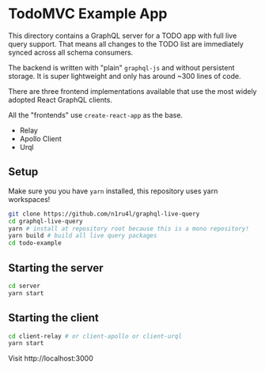 # TodoMVC Example App

This directory contains a GraphQL server for a TODO app with full live query support.
That means all changes to the TODO list are immediately synced across all schema consumers.

The backend is written with "plain" `graphql-js` and without persistent storage. It is super lightweight and only has around ~300 lines of code.

There are three frontend implementations available that use the most widely adopted React GraphQL clients.

All the "frontends" use `create-react-app` as the base.

- Relay
- Apollo Client
- Urql

## Setup

Make sure you you have `yarn` installed, this repository uses yarn workspaces!

```bash
git clone https://github.com/n1ru4l/graphql-live-query
cd graphql-live-query
yarn # install at repository root because this is a mono repository!
yarn build # build all live query packages
cd todo-example
```

## Starting the server

```bash
cd server
yarn start
```

## Starting the client

```bash
cd client-relay # or client-apollo or client-urql
yarn start
```

Visit http://localhost:3000
